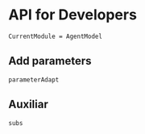 # API for Developers

```@meta
CurrentModule = AgentModel
```

## Add parameters
```@docs
parameterAdapt
```

## Auxiliar
```@docs
subs
```
